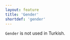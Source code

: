 ```yaml
---
layout: feature
title: 'Gender'
shortdef: 'gender'
---
```


`Gender` is not used in Turkish.
<!-- Interlanguage links updated Út zář 29 20:23:08 CEST 2020 -->
